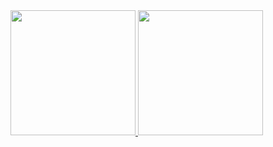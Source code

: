 <div>
  <a href="https://github.com/ppedro20">
    <img height="200" src="[https://github-readme-stats.vercel.app/api/top-langs/?username=ppedro20&layout=compact&langs_count=6&theme=city_lights](https://github-readme-stats.vercel.app/api/top-langs/?username=anuraghazra&layout=compact)](https://github.com/anuraghazra/github-readme-stats)"/>
    
  <img height="200" src="https://github-readme-stats.vercel.app/api/top-langs/?username=ppedro20&layout=compact&langs_count=6&theme=city_lights"/>
</div>  

